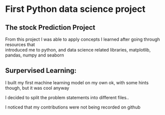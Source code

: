 # First Python data science project

## The stock Prediction Project
From this project I was able to apply concepts I learned after going through resources that<br>
introduced me to python, and data science related libraries, matplotlib, pandas, numpy and seaborn<br>

## Surpervised Learning:
I built my first machine learning model on my own ok, with some hints though, but it was cool anyway


I decided to split the problem statements into different files..

I noticed that my contributions were not being recorded on github
